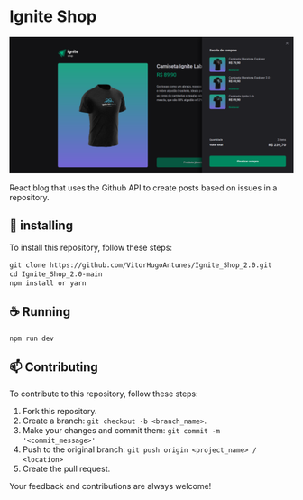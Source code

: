# Ignite Shop

<img src="https://github.com/VitorHugoAntunes/Ignite_Shop_2.0/blob/main/public/ignite_shop.PNG?raw=true" alt="Ignite Shop">

React blog that uses the Github API to create posts based on issues in a repository.

## 🚀 installing

To install this repository, follow these steps:
```
git clone https://github.com/VitorHugoAntunes/Ignite_Shop_2.0.git
cd Ignite_Shop_2.0-main
npm install or yarn
```

## ☕ Running

```
npm run dev
```

## 📫 Contributing

To contribute to this repository, follow these steps:

1. Fork this repository.
2. Create a branch: `git checkout -b <branch_name>`.
3. Make your changes and commit them: `git commit -m '<commit_message>'`
4. Push to the original branch: `git push origin <project_name> / <location>`
5. Create the pull request.

Your feedback and contributions are always welcome!

